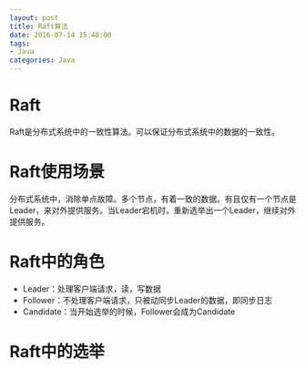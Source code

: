 ```yaml
---
layout: post
title: Raft算法
date: 2016-07-14 15:40:00
tags:
- Java
categories: Java
---
```


# Raft
Raft是分布式系统中的一致性算法。可以保证分布式系统中的数据的一致性。

# Raft使用场景
分布式系统中，消除单点故障。多个节点，有着一致的数据。有且仅有一个节点是Leader，来对外提供服务。当Leader宕机时，重新选举出一个Leader，继续对外提供服务。

# Raft中的角色
* Leader：处理客户端请求，读，写数据
* Follower：不处理客户端请求，只被动同步Leader的数据，即同步日志
* Candidate：当开始选举的时候，Follower会成为Candidate

# Raft中的选举

